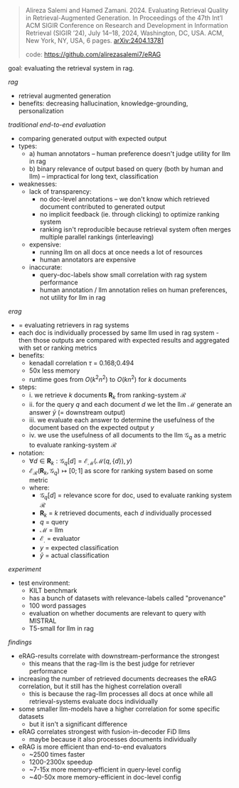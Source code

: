 > Alireza Salemi and Hamed Zamani. 2024. Evaluating Retrieval Quality in Retrieval-Augmented Generation. In Proceedings of the 47th Int’l ACM SIGIR Conference on Research and Development in Information Retrieval (SIGIR ’24), July 14–18, 2024, Washington, DC, USA. ACM, New York, NY, USA, 6 pages. [arXiv:2404.13781](https://arxiv.org/pdf/2404.13781)
> 
> code: https://github.com/alirezasalemi7/eRAG

goal: evaluating the retrieval system in rag.

*rag*

- retrieval augmented generation
- benefits: decreasing hallucination, knowledge-grounding, personalization

*traditional end-to-end evaluation*

- comparing generated output with expected output
- types:
	- a) human annotators – human preference doesn't judge utility for llm in rag
	- b) binary relevance of output based on query (both by human and llm) – impractical for long text, classification
- weaknesses:
	- lack of transparency:
		- no doc-level annotations – we don't know which retrieved document contributed to generated output
		- no implicit feedback (ie. through clicking) to optimize ranking system
		- ranking isn't reproducible because retrieval system often merges multiple parallel rankings (interleaving)
	- expensive:
		- running llm on all docs at once needs a lot of resources
		- human annotators are expensive
	- inaccurate:
		- query-doc-labels show small correlation with rag system performance
		- human annotation / llm annotation relies on human preferences, not utility for llm in rag

*erag*

- = evaluating retrievers in rag systems
- each doc is individually processed by same llm used in rag system - then those outputs are compared with expected results and aggregated with set or ranking metrics
- benefits:
	- kenadall correlation $\tau$ = 0.168;0.494
	- 50x less memory
	- runtime goes from $O(k^2n^2)$ to $O(kn^2)$ for $k$ documents
- steps:
	- i. we retrieve $k$ documents $\mathbf R_k$ from ranking-system $\mathcal R$
	- ii. for the query $q$ and each document $d$ we let the llm $\mathcal M$ generate an answer $\bar y$ (= downstream output)
	- iii. we evaluate each answer to determine the usefulness of the document based on the expected output $y$
	- iv. we use the usefulness of all documents to the llm $\mathcal G_q$ as a metric to evaluate ranking-system $\mathcal R$
- notation:
	- $\forall d \in \mathbf R_k: \mathcal G_q[d] = \mathcal E_{\mathcal M}(\mathcal M(q, \{d\}), y)$
	- $\mathcal E_{\mathcal R}(\mathbf R_k, \mathcal G_q) \mapsto [0;1]$ as score for ranking system based on some metric
	- where:
		- $\mathcal G_q[d]$ = relevance score for doc, used to evaluate ranking system $\mathcal R$
		- $\mathbf R_k$ = $k$ retrieved documents, each $d$ individually processed
		- $q$ = query
		- $\mathcal M$ = llm
		- $\mathcal E_{.}$ = evaluator
		- $y$ = expected classification
		- $\bar y$ = actual classification

*experiment*

- test environment:
	- KILT benchmark
	- has a bunch of datasets with relevance-labels called "provenance"
	- 100 word passages
	- evaluation on whether documents are relevant to query with MISTRAL
	- T5-small for llm in rag

*findings*

- eRAG-results correlate with downstream-performance the strongest
	- this means that the rag-llm is the best judge for retriever performance
- increasing the number of retrieved documents decreases the eRAG correlation, but it still has the highest correlation overall
	- this is because the rag-llm processes all docs at once while all retrieval-systems evaluate docs individually
- some smaller llm-models have a higher correlation for some specific datasets
	- but it isn't a significant difference
- eRAG correlates strongest with fusion-in-decoder FiD llms
	- maybe because it also processes documents individually
- eRAG is more efficient than end-to-end evaluators
	- ~2500 times faster
	- 1200-2300x speedup
	- ~7-15x more memory-efficient in query-level config
	- ~40-50x more memory-efficient in doc-level config
